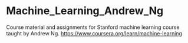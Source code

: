 # Machine_Learning_Andrew_Ng
Course material and assignments for Stanford machine learning course taught by Andrew Ng.  https://www.coursera.org/learn/machine-learning
